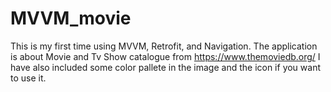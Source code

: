 # MVVM_movie
This is my first time using MVVM, Retrofit, and Navigation. The application is about Movie and Tv Show catalogue from https://www.themoviedb.org/
I have also included some color pallete in the image and the icon if you want to use it.


